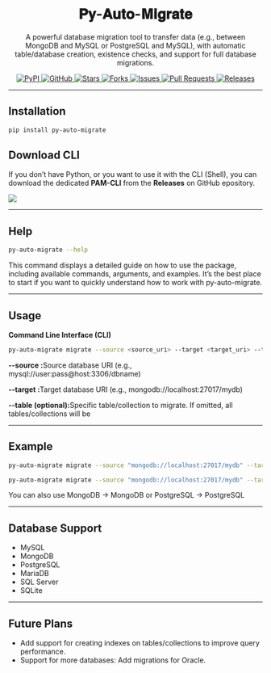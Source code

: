 <h1 align="center">
  <strong>𝐏𝐲-𝐀𝐮𝐭𝐨-𝐌𝐢𝐠𝐫𝐚𝐭𝐞</strong>
</h1>
<p align="center">
  A powerful database migration tool to transfer data (e.g., between MongoDB and MySQL or PostgreSQL and MySQL), with automatic table/database creation, existence checks, and support for full database migrations.
</p>
<p align="center">
  <a href="https://pypi.org/project/py-auto-migrate/" target="_blank">
    <img src="https://img.shields.io/badge/PyPI-Package-blue?logo=pypi" alt="PyPI" />
  </a>

  <a href="https://github.com/kasrakhaksar/py-auto-migrate" target="_blank">
    <img src="https://img.shields.io/badge/GitHub-Repo-blue?logo=github" alt="GitHub" />
  </a>

  <a href="https://github.com/kasrakhaksar/py-auto-migrate/stargazers" target="_blank">
    <img src="https://img.shields.io/github/stars/kasrakhaksar/py-auto-migrate?style=flat-square" alt="Stars" />
  </a>

  <a href="https://github.com/kasrakhaksar/py-auto-migrate/network/members" target="_blank">
    <img src="https://img.shields.io/github/forks/kasrakhaksar/py-auto-migrate?style=flat-square" alt="Forks" />
  </a>

  <a href="https://github.com/kasrakhaksar/py-auto-migrate/issues" target="_blank">
    <img src="https://img.shields.io/github/issues/kasrakhaksar/py-auto-migrate?style=flat-square" alt="Issues" />
  </a>

  <a href="https://github.com/kasrakhaksar/py-auto-migrate/pulls" target="_blank">
    <img src="https://img.shields.io/github/issues-pr/kasrakhaksar/py-auto-migrate?style=flat-square" alt="Pull Requests" />
  </a>

  <a href="https://github.com/kasrakhaksar/py-auto-migrate/releases" target="_blank">
    <img src="https://img.shields.io/github/v/release/kasrakhaksar/py-auto-migrate?style=flat-square" alt="Releases" />
  </a>

</p>




---

## Installation

```bash
pip install py-auto-migrate
```


## Download CLI 

If you don’t have Python, or you want to use it with the CLI (Shell), you can download the dedicated <b>PAM-CLI</b> from the <b>Releases</b> on GitHub epository.

<a href="https://github.com/kasrakhaksar/py-auto-migrate/releases" target="_blank">
  <img src="https://img.shields.io/badge/-Release-blue?logo=github" />
</a>

---


## Help

```bash
py-auto-migrate --help
```

<p>This command displays a detailed guide on how to use the package, including available commands, arguments, and examples. It’s the best place to start if you want to quickly understand how to work with py-auto-migrate.</p>



---


## Usage
<b>Command Line Interface (CLI)</b>
```bash
py-auto-migrate migrate --source <source_uri> --target <target_uri> --table <table_name>
```

<p>

  <b>--source :</b>Source database URI (e.g., mysql://user:pass@host:3306/dbname)

  <b>--target :</b>Target database URI (e.g., mongodb://localhost:27017/mydb)

  <b>--table (optional):</b>Specific table/collection to migrate. If omitted, all tables/collections will be

</p>


---


## Example
```bash
py-auto-migrate migrate --source "mongodb://localhost:27017/mydb" --target "mongodb://localhost:27017/mydb2"
```
```bash
py-auto-migrate migrate --source "mongodb://localhost:27017/mydb" --target "mysql://root:1234@localhost:3306/mydb" --table users
```

<p>You can also use MongoDB → MongoDB or PostgreSQL → PostgreSQL</p>

---


## Database Support
<ul>
  <li>MySQL</li>
  <li>MongoDB</li>
  <li>PostgreSQL</li>
  <li>MariaDB</li>
  <li>SQL Server</li>
  <li>SQLite</li>
</ul>


---


## Future Plans
<ul>
  <li>Add support for creating indexes on tables/collections to improve query performance.</li>
  <li>Support for more databases: Add migrations for Oracle.</li>
</ul>